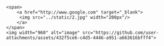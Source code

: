     <span>
        <a href="http://www.google.com" target="_blank">
         <img src="../static/2.jpg" width="200px"/>
        </a>
    </span>
    <img width="960" alt="image" src="https://github.com/user-attachments/assets/432f5ce6-c4d5-4446-a951-a663616bfff4">
